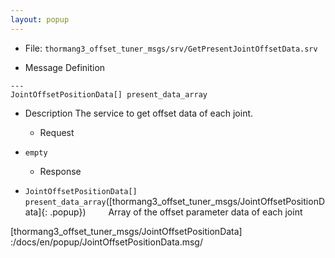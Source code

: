 ```yaml
---
layout: popup
---
```


- File: `thormang3_offset_tuner_msgs/srv/GetPresentJointOffsetData.srv`

- Message Definition
 ```
 ---
 JointOffsetPositionData[] present_data_array
 ```

- Description
The service to get offset data of each joint.

  - Request
* `empty`

  - Response
* `JointOffsetPositionData[] present_data_array`([thormang3_offset_tuner_msgs/JointOffsetPositionData]{: .popup})
&emsp;&emsp; Array of the offset parameter data of each joint

[thormang3_offset_tuner_msgs/JointOffsetPositionData] :/docs/en/popup/JointOffsetPositionData.msg/
